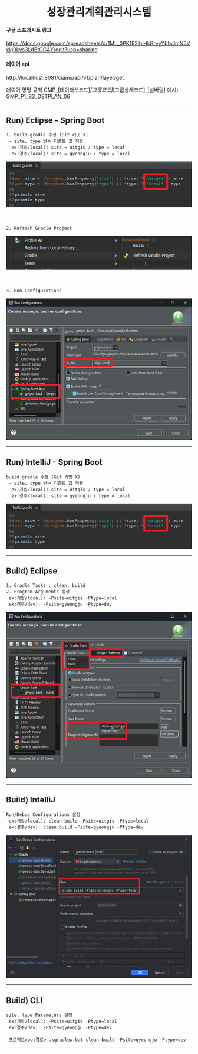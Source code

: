 <div align="center">
  <h1>성장관리계획관리시스템</h1>
</div>


#### 구글 스프레시트 링크
https://docs.google.com/spreadsheets/d/1ML_0PK1E2lbiHkBryyYbbclmN5Vxkj0kys3LdBtGG4Y/edit?usp=sharing

#### 레이어 api 
http://localhost:8081/ciams/api/v1/plan/layer/get

레이어 명명 규칙  GMP_[데이터셋코드]_[그룹코드]_[그룹상세코드]_[넘버링]    예시) GMP_P1_B3_DSTPLAN_06

---


## Run) Eclipse - Spring Boot
```
1. build.gradle 수정 (Git 커밋 X)
 - site, type 변수 디폴트 값 적용
  ex:개발/local): site = uitgis / type = local
  ex:경주/local): site = gyeongju / type = local
```
![](public/images/Run_Eclipse_1.png)

<br/>

```
2. Refresh Gradle Project
```
![](public/images/Run_Eclipse_2.png)

<br/>

```
3. Run Configurations
```
![](public/images/Run_Eclipse_3.png)

---


## Run) IntelliJ - Spring Boot
```
build.gradle 수정 (Git 커밋 X)
 - site, type 변수 디폴트 값 적용
  ex:개발/local): site = uitgis / type = local
  ex:경주/local): site = gyeongju / type = local
```
![](public/images/Run_Eclipse_1.png)

---


## Build) Eclipse
```
1. Gradle Tasks : clean, build
2. Program Arguments 설정
 ex:개발/local): -Psite=uitgis -Ptype=local
 ex:경주/dev): -Psite=gyeongju -Ptype=dev
```
![](public/images/Build_Eclipse_1.png)

---


## Build) IntelliJ
```
Run/Debug Configurations 설정
 ex:개발/local): clean build -Psite=uitgis -Ptype=local
 ex:경주/dev): clean build -Psite=gyeongju -Ptype=dev
```
![](public/images/Build_IntelliJ_1.png)

---


## Build) CLI
```
site, type Parameters 설정
 ex:개발/local): -Psite=uitgis -Ptype=local
 ex:경주/dev): -Psite=gyeongju -Ptype=dev
 
 프로젝트root경로> .\gradlew.bat clean build -Psite=gyeongju -Ptype=dev
```

---

